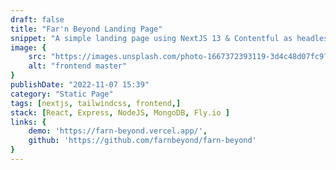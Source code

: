 ```yaml
---
draft: false
title: "Far'n Beyond Landing Page"
snippet: "A simple landing page using NextJS 13 & Contentful as headless CMS"
image: {
    src: "https://images.unsplash.com/photo-1667372393119-3d4c48d07fc9?&fit=crop&w=430&h=240",
    alt: "frontend master"
}
publishDate: "2022-11-07 15:39"
category: "Static Page"
tags: [nextjs, tailwindcss, frontend,]
stack: [React, Express, NodeJS, MongoDB, Fly.io ]
links: {
    demo: 'https://farn-beyond.vercel.app/',
    github: 'https://github.com/farnbeyond/farn-beyond'
}
---
```



